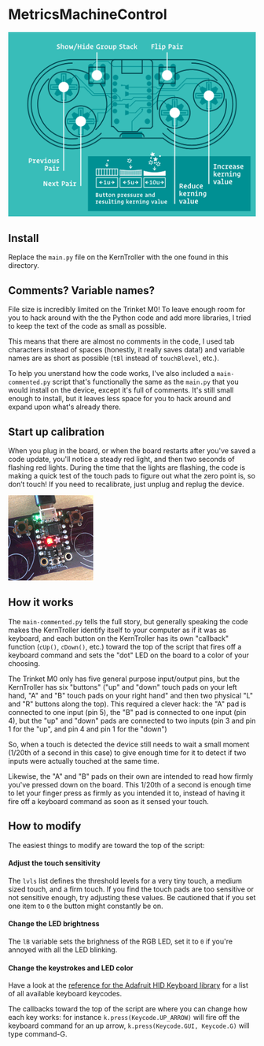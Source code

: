 # MetricsMachineControl

![Default button setup](/images/MMLayout.gif)

## Install

Replace the ``main.py`` file on the KernTroller with the one found in this directory.

## Comments? Variable names?

File size is incredibly limited on the Trinket M0! To leave enough room for you to hack around with the the Python code and add more libraries, I tried to keep the text of the code as small as possible.

This means that there are almost no comments in the code, I used tab characters instead of spaces (honestly, it really saves data!) and variable names are as short as possible (``tBl`` instead of ``touchBlevel``, etc.).

To help you unerstand how the code works, I've also included a ``main-commented.py`` script that's functionally the same as the ``main.py`` that you would install on the device, except it's full of comments. It's still small enough to install, but it leaves less space for you to hack around and expand upon what's already there.

## Start up calibration

When you plug in the board, or when the board restarts after you've saved a code update, you'll notice a steady red light, and then two seconds of flashing red lights. During the time that the lights are flashing, the code is making a quick test of the touch pads to figure out what the zero point is, so don’t touch! If you need to recalibrate, just unplug and replug the device.

![Calibration](/images/calibration.gif)

## How it works

The ``main-commented.py`` tells the full story, but generally speaking the code makes the KernTroller identify itself to your computer as if it was as keyboard, and each button on the KernTroller has its own "callback" function  (``cUp()``, ``cDown()``, etc.) toward the top of the script that fires off a keyboard command and sets the "dot" LED on the board to a color of your choosing.

The Trinket M0 only has five general purpose input/output pins, but the KernTroller has six "buttons" ("up" and "down" touch pads on your left hand, "A" and "B" touch pads on your right hand" and then two physical "L" and "R" buttons along the top). This required a clever hack: the "A" pad is connected to one input (pin 5), the "B" pad is connected to one input (pin 4), but the "up" and "down" pads are connected to two inputs (pin 3 and pin 1 for the "up", and pin 4 and pin 1 for the "down")

So, when a touch is detected the device still needs to wait a small moment (1/20th of a second in this case) to give enough time for it to detect if two inputs were actually touched at the same time.

Likewise, the "A" and "B" pads on their own are intended to read how firmly you've pressed down on the board. This 1/20th of a second is enough time to let your finger press as firmly as you intended it to, instead of having it fire off a keyboard command as soon as it sensed your touch.

## How to modify

The easiest things to modify are toward the top of the script:

#### Adjust the touch sensitivity

The ``lvls`` list defines the threshold levels for a very tiny touch, a medium sized touch, and a firm touch. If you find the touch pads are too sensitive or not sensitive enough, try adjusting these values. Be cautioned that if you set one item to ``0`` the button might constantly be on. 

#### Change the LED brightness

The ``lB`` variable sets the brighness of the RGB LED, set it to ``0`` if you're annoyed with all the LED blinking.

#### Change the keystrokes and LED color

Have a look at the [reference for the Adafruit HID Keyboard library](https://circuitpython.readthedocs.io/projects/hid/en/latest/api.html#adafruit-hid-keycode-keycode) for a list of all available keyboard keycodes. 

The callbacks toward the top of the script are where you can change how each key works: for instance ``k.press(Keycode.UP_ARROW)`` will fire off the keyboard command for an up arrow, ``k.press(Keycode.GUI, Keycode.G)`` will type command-G.

